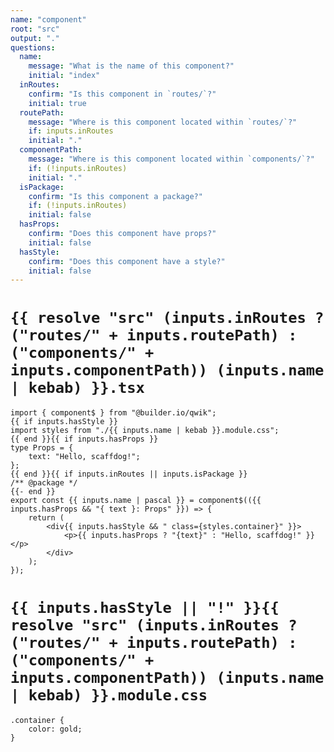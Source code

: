 ```yaml
---
name: "component"
root: "src"
output: "."
questions:
  name:
    message: "What is the name of this component?"
    initial: "index"
  inRoutes:
    confirm: "Is this component in `routes/`?"
    initial: true
  routePath:
    message: "Where is this component located within `routes/`?"
    if: inputs.inRoutes
    initial: "."
  componentPath:
    message: "Where is this component located within `components/`?"
    if: (!inputs.inRoutes)
    initial: "."
  isPackage:
    confirm: "Is this component a package?"
    if: (!inputs.inRoutes)
    initial: false
  hasProps:
    confirm: "Does this component have props?"
    initial: false
  hasStyle:
    confirm: "Does this component have a style?"
    initial: false
---
```


# `{{ resolve "src" (inputs.inRoutes ? ("routes/" + inputs.routePath) : ("components/" + inputs.componentPath)) (inputs.name | kebab) }}.tsx`

```
import { component$ } from "@builder.io/qwik";
{{ if inputs.hasStyle }}
import styles from "./{{ inputs.name | kebab }}.module.css";
{{ end }}{{ if inputs.hasProps }}
type Props = {
	text: "Hello, scaffdog!";
};
{{ end }}{{ if inputs.inRoutes || inputs.isPackage }}
/** @package */
{{- end }}
export const {{ inputs.name | pascal }} = component$(({{ inputs.hasProps && "{ text }: Props" }}) => {
	return (
		<div{{ inputs.hasStyle && " class={styles.container}" }}>
			<p>{{ inputs.hasProps ? "{text}" : "Hello, scaffdog!" }}</p>
		</div>
	);
});

```

# `{{ inputs.hasStyle || "!" }}{{ resolve "src" (inputs.inRoutes ? ("routes/" + inputs.routePath) : ("components/" + inputs.componentPath)) (inputs.name | kebab) }}.module.css`

```
.container {
	color: gold;
}

```
